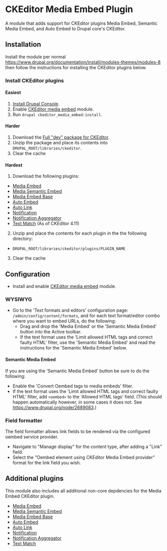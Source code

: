 # CKEditor Media Embed Plugin

A module that adds support for CKEditor plugins Media Embed,
Semantic Media Embed, and Auto Embed to Drupal core's CKEditor.

## Installation

Install the module per normal https://www.drupal.org/documentation/install/modules-themes/modules-8
then follow the instructions for installing the CKEditor plugins below.

### Install CKEditor plugins

#### Easiest

1. [Install Drupal Console](https://github.com/hechoendrupal/DrupalConsole#installing-drupal-console).
2. Enable [CKEditor media embed](https://www.drupal.org/project/ckeditor_media_embed) module.
3. Run `drupal ckeditor_media_embed:install`.

#### Harder

1. Download the [Full "dev" package for CKEditor](https://github.com/ckeditor/ckeditor-dev/archive/latest.zip).
2. Unzip the package and place its contents into
   `DRUPAL_ROOT/libraries/ckeditor`.
3. Clear the cache

#### Hardest

1. Download the following plugins:

  * [Media Embed](http://ckeditor.com/addon/embed)
  * [Media Semantic Embed](http://ckeditor.com/addon/embedsemantic)
  * [Media Embed Base](http://ckeditor.com/addon/embedbase)
  * [Auto Embed](http://ckeditor.com/addon/autoembed)
  * [Auto Link](http://ckeditor.com/addon/autolink)
  * [Notification](http://ckeditor.com/addon/notification)
  * [Notification Aggregator](http://ckeditor.com/addon/notificationaggregator)
  * [Text Match](https://ckeditor.com/cke4/addon/textmatch) (As of CKEditor 4.11)

2. Unzip and place the contents for each plugin in the the following directory:

  * `DRUPAL_ROOT/libraries/ckeditor/plugins/PLUGIN_NAME`

3. Clear the cache

## Configuration

* Install and enable [CKEditor media embed](https://www.drupal.org/project/ckeditor_media_embed) module.

### WYSIWYG

* Go to the 'Text formats and editors' configuration page:
  `/admin/config/content/formats`, and for each text format/editor combo where
  you want to embed URLs, do the following:
  * Drag and drop the 'Media Embed' or the 'Semantic Media Embed' button into
    the Active toolbar.
  * If the text format uses the
    'Limit allowed HTML tags and correct faulty HTML' filter, use the
    'Semantic Media Embed' and read the instructions for the
    'Semantic Media Embed' below.

#### Semantic Media Embed

If you are using the 'Semantic Media Embed' button be sure to do the following:
* Enable the 'Convert Oembed tags to media embeds' filter.
* If the text format uses the 'Limit allowed HTML tags and correct faulty HTML' filter, add ```<oembed>``` to the 'Allowed HTML tags' field. (This should happen automatically however, in some cases it does not. See https://www.drupal.org/node/2689083.)

### Field formatter

The field formatter allows link fields to be rendered via the configured oembed
service provider.

* Navigate to "Manage display" for the content type, after adding a "Link"
  field.
* Select the "Oembed element using CKEditor Media Embed provider" format for
  the link field you wish.


## Additional plugins

This module also includes all additional non-core depdencies for the Media
Embed CKEditor plugin.

* [Media Embed](http://ckeditor.com/addon/embed)
* [Media Semantic Embed](http://ckeditor.com/addon/embedsemantic)
* [Media Embed Base](http://ckeditor.com/addon/embedbase)
* [Auto Embed](http://ckeditor.com/addon/autoembed)
* [Auto Link](http://ckeditor.com/addon/autolink)
* [Notification](http://ckeditor.com/addon/notification)
* [Notification Aggregator](http://ckeditor.com/addon/notificationaggregator)
* [Text Match](https://ckeditor.com/cke4/addon/textmatch)
